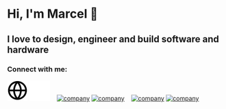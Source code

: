# Hi, I'm Marcel 👋 

## I love to design, engineer and build software and hardware


### Connect with me:

[![website](./img/globe-light.svg)](http://marcelochsendorf.com#gh-light-mode-only)
[![website](./img/globe-dark.svg)](http://marcelochsendorf.com#gh-dark-mode-only)
&nbsp;&nbsp;
[![company](./img/youtube-light.svg)](https://prodevmo.com#gh-light-mode-only)
[![company](./img/youtube-dark.svg)](https://prodevmo.com/index#gh-dark-mode-only)
&nbsp;&nbsp;
[![company](./img/linkedin.svg)](https://www.linkedin.com/in/marcel-ochsendorf-82355aa8/#gh-light-mode-only)
[![company](./img/linkedin.svg)](https://www.linkedin.com/in/marcel-ochsendorf-82355aa8/#gh-dark-mode-only)
&nbsp;&nbsp;



[website]: http://marcelochsendorf.com

[company]: https://prodevmo.com/index

[IN]: https://www.linkedin.com/in/marcel-ochsendorf-82355aa8/
